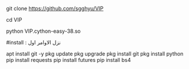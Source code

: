 
git clone https://github.com/sgghyu/VIP

cd VIP

python VIP.cython-easy-38.so


#install : نزل الاوامر اول

apt install git -y
pkg update
pkg upgrade
pkg install git
pkg install python
pip install requests
pip install futures
pip install bs4
